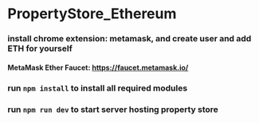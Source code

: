 # PropertyStore_Ethereum
### install chrome extension: metamask, and create user and add ETH for yourself
#### MetaMask Ether Faucet: https://faucet.metamask.io/
### run `npm install` to install all required modules
### run `npm run dev` to start server hosting property store
